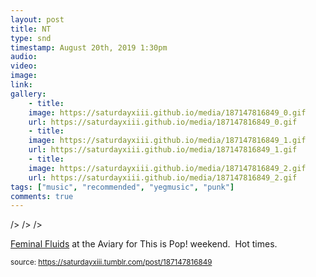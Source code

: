 ```yaml
---
layout: post
title: NT
type: snd
timestamp: August 20th, 2019 1:30pm
audio: 
video: 
image: 
link: 
gallery:
	- title: 
	image: https://saturdayxiii.github.io/media/187147816849_0.gif
	url: https://saturdayxiii.github.io/media/187147816849_0.gif
	- title: 
	image: https://saturdayxiii.github.io/media/187147816849_1.gif
	url: https://saturdayxiii.github.io/media/187147816849_1.gif
	- title: 
	image: https://saturdayxiii.github.io/media/187147816849_2.gif
	url: https://saturdayxiii.github.io/media/187147816849_2.gif
tags: ["music", "recommended", "yegmusic", "punk"]
comments: true
---
```


 />
 />
 />
        
<a href="https://feminalfluids.bandcamp.com" target="_blank">Feminal Fluids</a> at the Aviary for This is Pop! weekend.  Hot times.
 
  
<small>source: https://saturdayxiii.tumblr.com/post/187147816849</small>